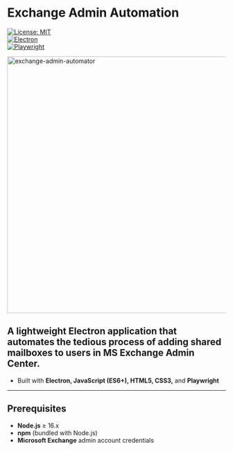 # Exchange Admin Automation

[![License: MIT](https://img.shields.io/badge/License-MIT-blue.svg)](LICENSE)  
[![Electron](https://img.shields.io/badge/Built%20with-Electron-blue.svg)](https://www.electronjs.org/)  
[![Playwright](https://img.shields.io/badge/Tested%20with-Playwright-blue.svg)](https://playwright.dev/)

<img width="786" height="593" alt="exchange-admin-automator" src="https://github.com/user-attachments/assets/b77bb887-733d-4814-9fae-72cd97db5651" />


## A lightweight Electron application that automates the tedious process of adding shared mailboxes to users in MS Exchange Admin Center.

- Built with **Electron, JavaScript (ES6+), HTML5, CSS3,** and **Playwright**

---

## Prerequisites

- **Node.js** ≥ 16.x  
- **npm** (bundled with Node.js)  
- **Microsoft Exchange** admin account credentials
